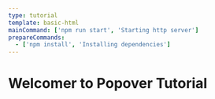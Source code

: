```yaml
---
type: tutorial
template: basic-html
mainCommand: ['npm run start', 'Starting http server']
prepareCommands:
  - ['npm install', 'Installing dependencies']
---
```


<h1>Welcomer to Popover Tutorial</h1>
